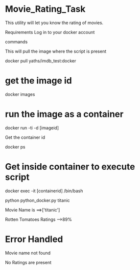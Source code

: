  # Movie_Rating_Task
 
 This utility will let you know the rating of movies.
 
 Requirements Log in to your docker account
 
 commands
 
This will pull the image where the script is present

docker pull yaths/imdb_test:docker

# get the image id

docker images

# run the image as a container

docker run -ti -d [imageid]

Get the container id

docker ps

# Get inside container to execute script

docker exec -it [containerid] /bin/bash

python python_docker.py titanic

Movie Name is ==>['titanic']

Rotten Tomatoes Ratings -->89%

# Error Handled

Movie name not found

No Ratings are present
